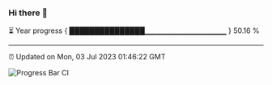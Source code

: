### Hi there 👋

⏳ Year progress { ███████████████▁▁▁▁▁▁▁▁▁▁▁▁▁▁▁ } 50.16 %

---

⏰ Updated on Mon, 03 Jul 2023 01:46:22 GMT

![Progress Bar CI](https://github.com/liununu/liununu/workflows/Progress%20Bar%20CI/badge.svg)
